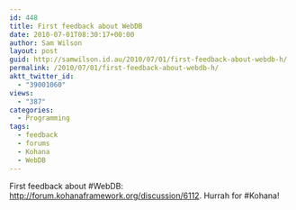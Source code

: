 ```yaml
---
id: 448
title: First feedback about WebDB
date: 2010-07-01T08:30:17+00:00
author: Sam Wilson
layout: post
guid: http://samwilson.id.au/2010/07/01/first-feedback-about-webdb-h/
permalink: /2010/07/01/first-feedback-about-webdb-h/
aktt_twitter_id:
  - "39001060"
views:
  - "387"
categories:
  - Programming
tags:
  - feedback
  - forums
  - Kohana
  - WebDB
---
```

First feedback about #WebDB: <http://forum.kohanaframework.org/discussion/6112>. Hurrah for #Kohana!
